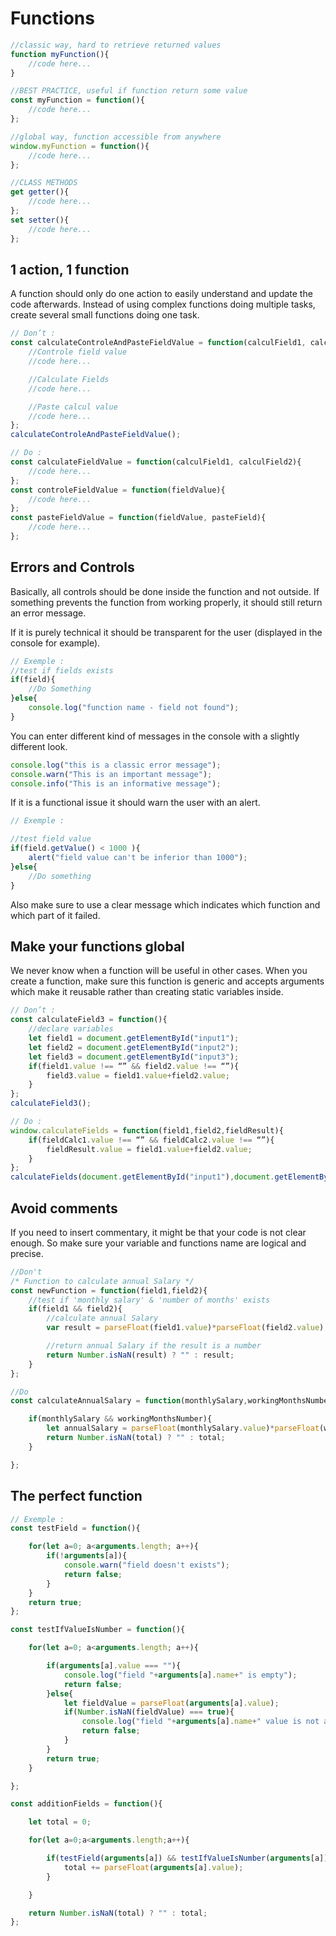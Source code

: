 # Functions
```javascript
//classic way, hard to retrieve returned values
function myFunction(){
	//code here...
}

//BEST PRACTICE, useful if function return some value
const myFunction = function(){
	//code here...
};

//global way, function accessible from anywhere
window.myFunction = function(){
	//code here...
};

//CLASS METHODS
get getter(){
	//code here...
};
set setter(){
	//code here...
};

```

## 1 action, 1 function
A function should only do one action to easily understand and update the code afterwards.
Instead of using complex functions doing multiple tasks, create several small functions doing one task.
``` JavaScript
// Don’t :
const calculateControleAndPasteFieldValue = function(calculField1, calculField2, resultField){
	//Controle field value
	//code here...

	//Calculate Fields
	//code here...

	//Paste calcul value
	//code here...
};
calculateControleAndPasteFieldValue();

// Do :
const calculateFieldValue = function(calculField1, calculField2){
	//code here...
};
const controleFieldValue = function(fieldValue){
    //code here...
};
const pasteFieldValue = function(fieldValue, pasteField){
    //code here...
};
```

## Errors and Controls
Basically, all controls should be done inside the function and not outside.
If something prevents the function from working properly, it should still return an error message.

If it is purely technical it should be transparent for the user (displayed in the console for example).
``` JavaScript
// Exemple :
//test if fields exists
if(field){
	//Do Something
}else{
	console.log("function name - field not found");
}
```

You can enter different kind of messages in the console with a slightly different look.
``` javascript
console.log("this is a classic error message");
console.warn("This is an important message");
console.info("This is an informative message");
```

If it is a functional issue it should warn the user with an alert.
``` JavaScript
// Exemple :

//test field value
if(field.getValue() < 1000 ){
	alert("field value can't be inferior than 1000");
}else{
	//Do something
}
```

Also make sure to use a clear message which indicates which function and which part of it failed.

## Make your functions global
We never know when a function will be useful in other cases.
When you create a function, make sure this function is generic and accepts arguments which make it reusable rather than creating static variables inside.
``` JavaScript
// Don’t :
const calculateField3 = function(){
    //declare variables
	let field1 = document.getElementById("input1");
	let field2 = document.getElementById("input2");
	let field3 = document.getElementById("input3");
    if(field1.value !== “” && field2.value !== “”){
        field3.value = field1.value+field2.value;
    }
};
calculateField3();

// Do :
window.calculateFields = function(field1,field2,fieldResult){
    if(fieldCalc1.value !== “” && fieldCalc2.value !== “”){
        fieldResult.value = field1.value+field2.value;
    }
};
calculateFields(document.getElementById("input1"),document.getElementById("input2"),document.getElementById("input3"));
```

## Avoid comments
If you need to insert commentary, it might be that your code is not clear enough.
So make sure your variable and functions name are logical and precise.
```javascript
//Don't
/* Function to calculate annual Salary */
const newFunction = function(field1,field2){
    //test if 'monthly salary' & 'number of months' exists
    if(field1 && field2){
        //calculate annual Salary
        var result = parseFloat(field1.value)*parseFloat(field2.value);

        //return annual Salary if the result is a number
        return Number.isNaN(result) ? "" : result;
    }
};

//Do
const calculateAnnualSalary = function(monthlySalary,workingMonthsNumber){

	if(monthlySalary && workingMonthsNumber){
		let annualSalary = parseFloat(monthlySalary.value)*parseFloat(workingMonthsNumber.value);
		return Number.isNaN(total) ? "" : total;
	}

};
```

## The perfect function
``` JavaScript
// Exemple :
const testField = function(){

	for(let a=0; a<arguments.length; a++){
		if(!arguments[a]){
			console.warn("field doesn't exists");
			return false;
		}
	}
	return true;
};

const testIfValueIsNumber = function(){

	for(let a=0; a<arguments.length; a++){

		if(arguments[a].value === ""){
			console.log("field "+arguments[a].name+" is empty");
			return false;
		}else{
			let fieldValue = parseFloat(arguments[a].value);
			if(Number.isNaN(fieldValue) === true){
				console.log("field "+arguments[a].name+" value is not a number");
				return false;
			}
		}
		return true;
	}

};

const additionFields = function(){

	let total = 0;

	for(let a=0;a<arguments.length;a++){

		if(testField(arguments[a]) && testIfValueIsNumber(arguments[a])){
			total += parseFloat(arguments[a].value);
		}

	}

	return Number.isNaN(total) ? "" : total;
};

```